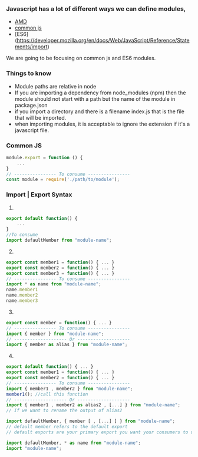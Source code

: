 ### Javascript has a lot of different ways we can define modules,
- [AMD](http://requirejs.org/)
- [common js](http://wiki.commonjs.org/wiki/Modules/1.1)
- [ES6] (https://developer.mozilla.org/en/docs/Web/JavaScript/Reference/Statements/import)

We are going to be focusing on common js and ES6 modules.

### Things to know
- Module paths are relative in node
- If you are importing a dependency from node_modules (npm) then the module should not start with a path but the name of the module in package.json
- if you import a directory and there is a filename index.js that is the file that will be imported.
- when importing modules, it is acceptable to ignore the extension if it's a javascript file.

### Common JS
```js
module.export = function () {
    ...
}
// ---------------- To consume ----------------
const module = require('./path/to/module');
```



### Import | Export Syntax

1.
```js
export default function() {
    ...
}
//To consume
import defaultMember from "module-name";
```

2.
```js
export const member1 = function() { ... }
export const member2 = function() { ... }
export const member3 = function() { ... }
// ---------------- To consume ----------------
import * as name from "module-name";
name.member1
name.member2
name.member3
```

3.
```js
export const member = function() { ... }
// ---------------- To consume ----------------
import { member } from "module-name";
// -------------------- Or --------------------
import { member as alias } from "module-name";
```

4.
```js
export default function() { ... }
export const member1 = function() { ... }
export const member2 = function() { ... }
// ---------------- To consume ----------------
import { member1 , member2 } from "module-name";
member1(); //call this function
// -------------------- Or --------------------
import { member1 , member2 as alias2 , [...] } from "module-name";
// If we want to rename the output of alias2

import defaultMember, { member [ , [...] ] } from "module-name";
// default member refers to the default export
// default exports are your primary export you want your consumers to use.

import defaultMember, * as name from "module-name";
import "module-name";
```
